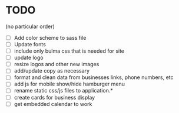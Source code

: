 # TODO

(no particular order)

- [ ] Add color scheme to sass file
- [ ] Update fonts
- [ ] include only bulma css that is needed for site
- [ ] update logo
- [ ] resize logos and other new images
- [ ] add/update copy as necessary
- [ ] format and clean data from businesses links, phone numbers, etc 
- [ ] add js for mobile show/hide hamburger menu
- [ ] rename static css/js files to application.*
- [ ] create cards for business display
- [ ] get embedded calendar to work
